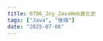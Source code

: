 ```yaml
---
title: 0706_Joy_JavaWeb進化史
tags: ["Java", "後端"]
date: "2025-07-06"
---
```


<script setup lang="ts">
  import {ref} from 'vue';
  const canvaData = ref({
    src: 'https://www.canva.com/design/DAGpwh_3LtQ/vmSdgyTxsZYhMepiUvo32A/view?embed',
    title: 'Java Web 進化史',
    author: 'Joy',
    createdDate: '2025-07-06',
  })
</script>

<CanvaPPT v-bind="canvaData" />
